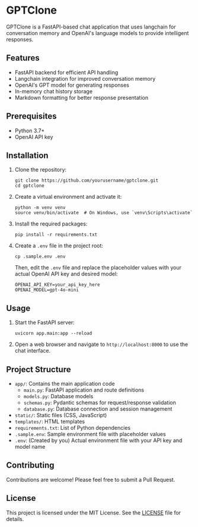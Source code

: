 # GPTClone

GPTClone is a FastAPI-based chat application that uses langchain for conversation memory and OpenAI's language models to provide intelligent responses.

## Features

- FastAPI backend for efficient API handling
- Langchain integration for improved conversation memory
- OpenAI's GPT model for generating responses
- In-memory chat history storage
- Markdown formatting for better response presentation

## Prerequisites

- Python 3.7+
- OpenAI API key

## Installation

1. Clone the repository:
   ```
   git clone https://github.com/yourusername/gptclone.git
   cd gptclone
   ```

2. Create a virtual environment and activate it:
   ```
   python -m venv venv
   source venv/bin/activate  # On Windows, use `venv\Scripts\activate`
   ```

3. Install the required packages:
   ```
   pip install -r requirements.txt
   ```

4. Create a `.env` file in the project root:
   ```
   cp .sample.env .env
   ```
   Then, edit the `.env` file and replace the placeholder values with your actual OpenAI API key and desired model:
   ```
   OPENAI_API_KEY=your_api_key_here
   OPENAI_MODEL=gpt-4o-mini
   ```

## Usage

1. Start the FastAPI server:
   ```
   uvicorn app.main:app --reload
   ```

2. Open a web browser and navigate to `http://localhost:8000` to use the chat interface.

## Project Structure

- `app/`: Contains the main application code
  - `main.py`: FastAPI application and route definitions
  - `models.py`: Database models
  - `schemas.py`: Pydantic schemas for request/response validation
  - `database.py`: Database connection and session management
- `static/`: Static files (CSS, JavaScript)
- `templates/`: HTML templates
- `requirements.txt`: List of Python dependencies
- `.sample.env`: Sample environment file with placeholder values
- `.env`: (Created by you) Actual environment file with your API key and model name

## Contributing

Contributions are welcome! Please feel free to submit a Pull Request.

## License

This project is licensed under the MIT License. See the [LICENSE](LICENSE) file for details.